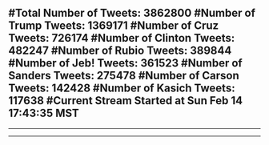 #Total Number of Tweets: 3862800 
#Number of Trump Tweets: 1369171
#Number of Cruz Tweets: 726174
#Number of Clinton Tweets: 482247
#Number of Rubio Tweets: 389844
#Number of Jeb! Tweets: 361523
#Number of Sanders Tweets: 275478
#Number of Carson Tweets: 142428
#Number of Kasich Tweets: 117638
#Current Stream Started at Sun Feb 14 17:43:35 MST
---
---
---
